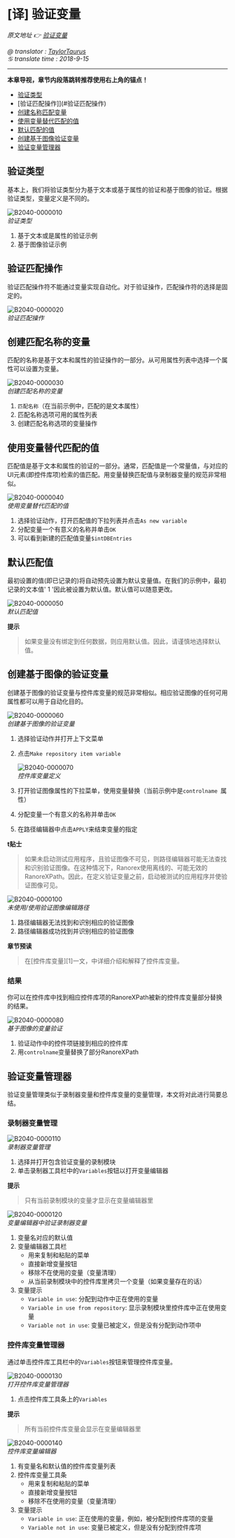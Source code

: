 # [译] 验证变量

*原文地址 👉 [验证变量][0]*

*@ translator : [TaylorTaurus](https://github.com/taylortaurus)*    
*♋ translate time : 2018-9-15*    

---

**本章导视，章节内段落跳转推荐使用右上角的锚点！**

- [验证类型](#验证类型)
- [验证匹配操作]](#验证匹配操作)
- [创建名称匹配变量](#创建名称匹配变量)
- [使用变量替代匹配的值](#录制器变量管理)
- [默认匹配的值](#录制器变量管理)
- [创建基于图像验证变量](#录制器变量管理)
- [验证变量管理器](验证变量管理器)

## 验证类型

基本上，我们将验证类型分为基于文本或基于属性的验证和基于图像的验证。根据验证类型，变量定义是不同的。

![B2040-0000010](https://gitee.com/taylortaurus/RX_UserGuide_GitBook_Picbed/raw/raw/master/VariablesAndParameters/B2040-0000010.png)  
*验证类型*  

1. 基于文本或是属性的验证示例
2. 基于图像验证示例

## 验证匹配操作

验证匹配操作符不能通过变量实现自动化。对于验证操作，匹配操作符的选择是固定的。

![B2040-0000020](https://gitee.com/taylortaurus/RX_UserGuide_GitBook_Picbed/raw/master/VariablesAndParameters/B2040-0000020.png)  
*验证匹配操作*

## 创建匹配名称的变量

匹配的名称是基于文本和属性的验证操作的一部分。从可用属性列表中选择一个属性可以设置为变量。

![B2040-0000030](https://gitee.com/taylortaurus/RX_UserGuide_GitBook_Picbed/raw/master/VariablesAndParameters/B2040-0000030.png)  
*创建匹配名称的变量*  

1. `匹配名称`（在当前示例中，匹配的是文本属性） 
2. 匹配名称选项可用的属性列表
3. 创建匹配名称选项的变量操作

## 使用变量替代匹配的值

匹配值是基于文本和属性的验证的一部分。通常，匹配值是一个常量值，与对应的UI元素(即控件库项)检索的值匹配。用变量替换匹配值与录制器变量的规范非常相似。

![B2040-0000040](https://gitee.com/taylortaurus/RX_UserGuide_GitBook_Picbed/raw/master/VariablesAndParameters/B2040-0000040.png)  
*使用变量替代匹配的值*  

1. 选择验证动作，打开匹配值的下拉列表并点击`As new variable`
2. 分配变量一个有意义的名称并单击`OK`
3. 可以看到新建的匹配值变量`$intDBEntries`  

## 默认匹配值

最初设置的值(即已记录的)将自动预先设置为默认变量值。在我们的示例中，最初记录的文本值' 1 '因此被设置为默认值。默认值可以随意更改。

![B2040-0000050](https://gitee.com/taylortaurus/RX_UserGuide_GitBook_Picbed/raw/master/VariablesAndParameters/B2040-0000050.png)  
*默认匹配值*  

**提示** 
> 如果变量没有绑定到任何数据，则应用默认值。因此，请谨慎地选择默认值。

## 创建基于图像的验证变量

创建基于图像的验证变量与控件库变量的规范非常相似。相应验证图像的任何可用属性都可以用于自动化目的。

![B2040-0000060](https://gitee.com/taylortaurus/RX_UserGuide_GitBook_Picbed/raw/master/VariablesAndParameters/B2040-0000060.png)  
*创建基于图像的验证变量*  

1. 选择验证动作并打开上下文菜单
2. 点击`Make repository item variable`  

    ![B2040-0000070](https://gitee.com/taylortaurus/RX_UserGuide_GitBook_Picbed/raw/master/VariablesAndParameters/B2040-0000070.png)  
    *控件库变量定义*  

3. 打开验证图像属性的下拉菜单，使用变量替换（当前示例中是`controlname `属性）  
4. 分配变量一个有意义的名称并单击`OK`
5. 在路径编辑器中点击`APPLY`来结束变量的指定

**t贴士**  
> 如果未启动测试应用程序，且验证图像不可见，则路径编辑器可能无法查找和识别验证图像。在这种情况下，Ranorex使用离线的、可能无效的RanoreXPath。因此，在定义验证变量之前，启动被测试的应用程序并使验证图像可见。

![B2040-0000100](https://gitee.com/taylortaurus/RX_UserGuide_GitBook_Picbed/raw/master/VariablesAndParameters/B2040-0000100.png)  
*未使用/使用验证图像编辑路径*  

1. 路径编辑器无法找到和识别相应的验证图像
2. 路径编辑器成功找到并识别相应的验证图像


**章节预读**  
> 在[控件库变量][1]一文，中详细介绍和解释了控件库变量。  


### 结果

你可以在控件库中找到相应控件库项的RanoreXPath被新的控件库变量部分替换的结果。

![B2040-0000080](https://gitee.com/taylortaurus/RX_UserGuide_GitBook_Picbed/raw/master/VariablesAndParameters/B2040-0000080.png)  
*基于图像的变量验证*  

1. 验证动作中的控件项链接到相应的控件库
2. 用`controlname`变量替换了部分RanoreXPath

## 验证变量管理器

验证变量管理类似于录制器变量和控件库变量的变量管理，本文将对此进行简要总结。


### 录制器变量管理

![B2040-0000110](https://gitee.com/taylortaurus/RX_UserGuide_GitBook_Picbed/raw/master/VariablesAndParameters/B2040-0000110.png)  
*录制器变量管理*  

1. 选择并打开包含验证变量的录制模块
2. 单击录制器工具栏中的`Variables`按钮以打开变量编辑器

**提示**  
> 只有当前录制模块的变量才显示在变量编辑器里  

![B2040-0000120](https://gitee.com/taylortaurus/RX_UserGuide_GitBook_Picbed/raw/master/VariablesAndParameters/B2040-0000120.png)  
*变量编辑器中验证录制器变量*  

1. 变量名对应的默认值
2. 变量编辑器工具栏 
    - 用来复制和粘贴的菜单
    - 直接新增变量按钮
    - 移除不在使用的变量（变量清理） 
    - 从当前录制模块中的控件库里拷贝一个变量（如果变量存在的话）
3. 变量提示
    -  `Variable in use`: 分配到动作中正在使用的变量
    -  `Variable in use from repository`: 显示录制模块里控件库中正在使用变量
    -  `Variable not in use`: 变量已被定义，但是没有分配到动作项中 

### 控件库变量管理器

通过单击控件库工具栏中的`Variables`按钮来管理控件库变量。

![B2040-0000130](https://gitee.com/taylortaurus/RX_UserGuide_GitBook_Picbed/raw/master/VariablesAndParameters/B2040-0000130.png)  
*打开控件库变量管理器*  

1. 点击控件库工具条上的`Variables`  

**提示** 
> 所有当前控件库变量会显示在变量编辑器里

![B2040-0000140](https://gitee.com/taylortaurus/RX_UserGuide_GitBook_Picbed/raw/master/VariablesAndParameters/B2040-0000140.png)  
*控件库变量编辑器*  

1. 有变量名和默认值的控件库变量列表
2. 控件库变量工具条
    - 用来复制和粘贴的菜单
    - 直接新增变量按钮
    - 移除不在使用的变量（变量清理）
3. 变量提示
    -  `Variable in use`: 正在使用的变量，例如，被分配到控件库项的变量
    -  `Variable not in use`: 变量已被定义，但是没有分配到控件库项  

[0]: https://www.ranorex.com/help/latest/ranorex-studio-advanced/variables-parameter/validation-variables/
